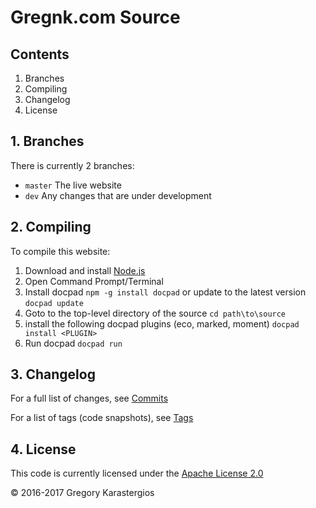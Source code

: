 # Gregnk.com Source

## Contents

1. Branches
2. Compiling
3. Changelog
4. License

## 1. Branches

There is currently 2 branches:

* `master` The live website
* `dev` Any changes that are under development

## 2. Compiling

To compile this website:

1. Download and install [Node.js](http://nodejs.org)
2. Open Command Prompt/Terminal
3. Install docpad `npm -g install docpad` or update to the latest version `docpad update`
4. Goto to the top-level directory of the source `cd path\to\source`
5. install the following docpad plugins (eco, marked, moment) `docpad install <PLUGIN>`
6. Run docpad `docpad run`

## 3. Changelog

For a full list of changes, see [Commits](https://github.com/gregnk/website/commits/master)

For a list of tags (code snapshots), see [Tags](https://github.com/gregnk/website/tags)

## 4. License

This code is currently licensed under the [Apache License 2.0](http://www.apache.org/licenses/LICENSE-2.0.html)


&copy; 2016-2017 Gregory Karastergios
